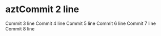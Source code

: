 # aztCommit 2 line
Commit 3 line
Commit 4 line
Commit 5 line
Commit 6 line
Commit 7 line
Commit 8 line
